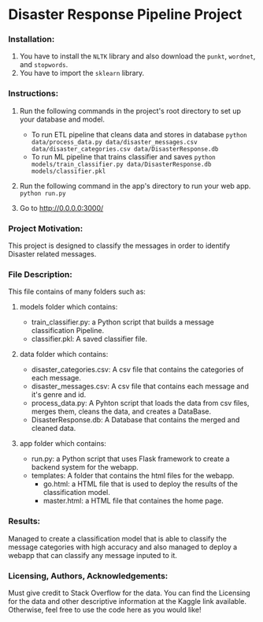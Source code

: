 # Disaster Response Pipeline Project

### Installation:
1. You have to install the `NLTK` library and also download the `punkt`, `wordnet`, and `stopwords`.
2. You have to import the `sklearn` library.

### Instructions:
1. Run the following commands in the project's root directory to set up your database and model.

    - To run ETL pipeline that cleans data and stores in database
        `python data/process_data.py data/disaster_messages.csv data/disaster_categories.csv data/DisasterResponse.db`
    - To run ML pipeline that trains classifier and saves
        `python models/train_classifier.py data/DisasterResponse.db models/classifier.pkl`

2. Run the following command in the app's directory to run your web app.
    `python run.py`

3. Go to http://0.0.0.0:3000/

### Project Motivation:
This project is designed to classify the messages in order to identify Disaster related messages.

### File Description:
This file contains of many folders such as:
1. models folder which contains:
    - train_classifier.py: a Python script that builds a message classification Pipeline.
    - classifier.pkl: A saved classifier file.

2. data folder which contains:
    - disaster_categories.csv: A csv file that contains the categories of each message.
    - disaster_messages.csv: A csv file that contains each message and it's genre and id.
    - process_data.py: A Pyhton script that loads the data from csv files, merges them, cleans the data, and creates a DataBase.
    - DisasterResponse.db: A Database that contains the merged and cleaned data.

3. app folder which contains:
    - run.py: a Python script that uses Flask framework to create a backend system for the webapp.
    - templates: A folder that contains the html files for the webapp.
        * go.html: a HTML file that is used to deploy the results of the classification model.
        * master.html: a HTML file that containes the home page.

### Results:
Managed to create a classification model that is able to classify the message categories with high accuracy and also managed to deploy a webapp that can classify any message inputed to it.

### Licensing, Authors, Acknowledgements:
Must give credit to Stack Overflow for the data. You can find the Licensing for the data and other descriptive information at the Kaggle link available. Otherwise, feel free to use the code here as you would like!